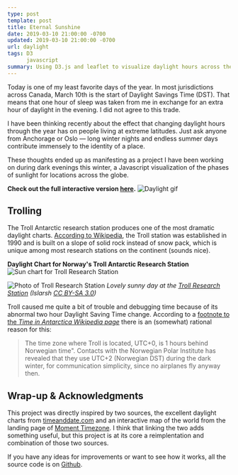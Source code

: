 ```yaml
---
type: post
template: post
title: Eternal Sunshine
date: 2019-03-10 21:00:00 -0700
updated: 2019-03-10 21:00:00 -0700
url: daylight
tags: D3
      javascript
summary: Using D3.js and leaflet to visualize daylight hours across the globe
---
```


Today is one of my least favorite days of the year. In most
jurisdictions across Canada, March 10th is the start of Daylight
Savings Time (DST). That means that one hour of sleep was taken from
me in exchange for an extra hour of daylight in the evening. I did not
agree to this trade.

I have been thinking recently about the effect that changing daylight
hours through the year has on people living at extreme latitudes. Just
ask anyone from Anchorage or Oslo &mdash; long winter nights and
endless summer days contribute immensely to the identity of a place.

These thoughts ended up as manifesting as a project I have been
working on during dark evenings this winter, a Javascript
visualization of the phases of sunlight for locations across the
globe.

**Check out the full interactive version [here][project-page].**
![Daylight gif][gif]

## Trolling

The Troll Antarctic research station produces one of the most dramatic
daylight charts. [According to Wikipedia][troll], the Troll station
was established in 1990 and is built on a slope of solid rock instead
of snow pack, which is unique among most research stations on the
continent (sounds nice).

**Daylight Chart for Norway's Troll Antarctic Research Station**
![Sun chart for Troll Research Station][troll-sunchart]

![Photo of Troll Research Station][troll-photo] 
*Lovely sunny day at the [Troll Research Station][troll-wikimedia] (Islarsh [CC BY-SA 3.0][cc])*

Troll caused me quite a bit of trouble and debugging time because of
its abnormal two hour Daylight Saving Time change. According to a
[footnote to the *Time in Antarctica Wikipedia page*][troll-dst] there
is an (somewhat) rational reason for this:

> The time zone where Troll is located, UTC+0, is 1 hours behind
> Norwegian time". Contacts with the Norwegian Polar Institute has
> revealed that they use UTC+2 (Norwegian DST) during the dark winter,
> for communication simplicity, since no airplanes fly anyway then.

## Wrap-up & Acknowledgments

This project was directly inspired by two sources, the excellent
daylight charts from [timeanddate.com][td.com] and an interactive map
of the world from the landing page of [Moment Timezone][mtz]. I think
that linking the two adds something useful, but this project is at its
core a reimplentation and combination of those two sources.

If you have any ideas for improvements or want to see how it works,
all the source code is on [Github][repo].

[troll]: https://en.wikipedia.org/wiki/Troll_(research_station)
[troll-dst]: https://en.wikipedia.org/wiki/Time_in_Antarctica#cite_note-3
[troll-wikimedia]: https://commons.wikimedia.org/wiki/File:Troll_research_station_Antarctica.JPG
[td.com]: https://www.timeanddate.com/sun/canada/vancouver
[mtz]: https://momentjs.com/timezone/
[repo]: https://github.com/epsalt/daylight

[project-page]: /projects/daylight
[gif]: /images/daylight/daylight.gif
[cc]: https://creativecommons.org/licenses/by-sa/3.0
[troll-photo]: /images/daylight/troll_photo.jpg
[troll-sunchart]: /images/daylight/troll.png
